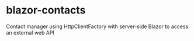# blazor-contacts
Contact manager using HttpClientFactory with server-side Blazor to access an external web API

